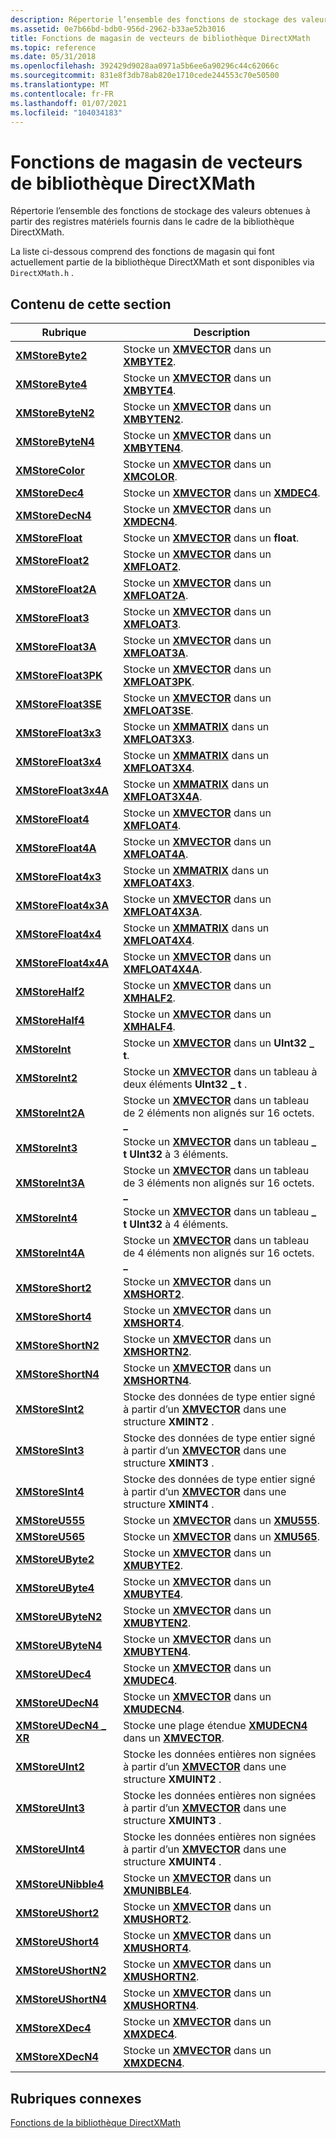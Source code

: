 ```yaml
---
description: Répertorie l’ensemble des fonctions de stockage des valeurs obtenues à partir des registres matériels fournis dans le cadre de la bibliothèque DirectXMath.
ms.assetid: 0e7b66bd-bdb0-956d-2962-b33ae52b3016
title: Fonctions de magasin de vecteurs de bibliothèque DirectXMath
ms.topic: reference
ms.date: 05/31/2018
ms.openlocfilehash: 392429d9028aa0971a5b6ee6a90296c44c62066c
ms.sourcegitcommit: 831e8f3db78ab820e1710cede244553c70e50500
ms.translationtype: MT
ms.contentlocale: fr-FR
ms.lasthandoff: 01/07/2021
ms.locfileid: "104034183"
---
```

# <a name="directxmath-library-vector-store-functions"></a>Fonctions de magasin de vecteurs de bibliothèque DirectXMath

Répertorie l’ensemble des fonctions de stockage des valeurs obtenues à partir des registres matériels fournis dans le cadre de la bibliothèque DirectXMath.

La liste ci-dessous comprend des fonctions de magasin qui font actuellement partie de la bibliothèque DirectXMath et sont disponibles via `DirectXMath.h` .

## <a name="in-this-section"></a>Contenu de cette section

| Rubrique | Description |
|-|-|
| [**XMStoreByte2**](/windows/win32/api/directxpackedvector/nf-directxpackedvector-xmstorebyte2) | Stocke un [**XMVECTOR**](xmvector-data-type.md) dans un [**XMBYTE2**](/windows/desktop/api/DirectXPackedVector/ns-directxpackedvector-xmbyte2). |
| [**XMStoreByte4**](/windows/win32/api/directxpackedvector/nf-directxpackedvector-xmstorebyte4) | Stocke un [**XMVECTOR**](xmvector-data-type.md) dans un [**XMBYTE4**](/windows/win32/api/directxpackedvector/ns-directxpackedvector-xmbyte4). |
| [**XMStoreByteN2**](/windows/win32/api/directxpackedvector/nf-directxpackedvector-xmstorebyten2) | Stocke un [**XMVECTOR**](xmvector-data-type.md) dans un [**XMBYTEN2**](/windows/desktop/api/DirectXPackedVector/ns-directxpackedvector-xmbyten2). |
| [**XMStoreByteN4**](/windows/win32/api/directxpackedvector/nf-directxpackedvector-xmstorebyten4) | Stocke un [**XMVECTOR**](xmvector-data-type.md) dans un [**XMBYTEN4**](/windows/win32/api/directxpackedvector/ns-directxpackedvector-xmbyten4). |
| [**XMStoreColor**](/windows/win32/api/directxpackedvector/nf-directxpackedvector-xmstorecolor) | Stocke un [**XMVECTOR**](xmvector-data-type.md) dans un [**XMCOLOR**](/windows/desktop/api/DirectXPackedVector/ns-directxpackedvector-xmcolor). |
| [**XMStoreDec4**](/windows/win32/api/directxpackedvector/nf-directxpackedvector-xmstoredec4) | Stocke un [**XMVECTOR**](xmvector-data-type.md) dans un [**XMDEC4**](/windows/win32/api/directxpackedvector/ns-directxpackedvector-xmdec4). |
| [**XMStoreDecN4**](/windows/win32/api/directxpackedvector/nf-directxpackedvector-xmstoredecn4) | Stocke un [**XMVECTOR**](xmvector-data-type.md) dans un [**XMDECN4**](/windows/win32/api/directxpackedvector/ns-directxpackedvector-xmdecn4). |
| [**XMStoreFloat**](/windows/win32/api/directxmath/nf-directxmath-xmstorefloat) | Stocke un [**XMVECTOR**](xmvector-data-type.md) dans un **float**. |
| [**XMStoreFloat2**](/windows/win32/api/directxmath/nf-directxmath-xmstorefloat2) | Stocke un [**XMVECTOR**](xmvector-data-type.md) dans un [**XMFLOAT2**](/windows/win32/api/directxmath/ns-directxmath-xmfloat2). |
| [**XMStoreFloat2A**](/windows/win32/api/directxmath/nf-directxmath-xmstorefloat2a) | Stocke un [**XMVECTOR**](xmvector-data-type.md) dans un [**XMFLOAT2A**](/previous-versions/windows/desktop/legacy/ee419469(v=vs.85)). |
| [**XMStoreFloat3**](/windows/win32/api/directxmath/nf-directxmath-xmstorefloat3) | Stocke un [**XMVECTOR**](xmvector-data-type.md) dans un [**XMFLOAT3**](/windows/win32/api/directxmath/ns-directxmath-xmfloat3). |
| [**XMStoreFloat3A**](/windows/win32/api/directxmath/nf-directxmath-xmstorefloat3a) | Stocke un [**XMVECTOR**](xmvector-data-type.md) dans un [**XMFLOAT3A**](/windows/win32/api/directxmath/ns-directxmath-xmfloat3a). |
| [**XMStoreFloat3PK**](/windows/win32/api/directxpackedvector/nf-directxpackedvector-xmstorefloat3pk) | Stocke un [**XMVECTOR**](xmvector-data-type.md) dans un [**XMFLOAT3PK**](/windows/win32/api/directxpackedvector/ns-directxpackedvector-xmfloat3pk). |
| [**XMStoreFloat3SE**](/windows/win32/api/directxpackedvector/nf-directxpackedvector-xmstorefloat3se) | Stocke un [**XMVECTOR**](xmvector-data-type.md) dans un [**XMFLOAT3SE**](/windows/win32/api/directxpackedvector/ns-directxpackedvector-xmfloat3se). |
| [**XMStoreFloat3x3**](/windows/win32/api/directxmath/nf-directxmath-xmstorefloat3x3) | Stocke un [**XMMATRIX**](/windows/win32/api/directxmath/ns-directxmath-xmmatrix) dans un [**XMFLOAT3X3**](/windows/win32/api/directxmath/ns-directxmath-xmfloat3x3). |
| [**XMStoreFloat3x4**](/windows/win32/api/directxmath/nf-directxmath-xmstorefloat3x4) | Stocke un [**XMMATRIX**](/windows/win32/api/directxmath/ns-directxmath-xmmatrix) dans un [**XMFLOAT3X4**](/windows/win32/api/directxmath/ns-directxmath-xmfloat3x4). |
| [**XMStoreFloat3x4A**](/windows/win32/api/directxmath/nf-directxmath-xmstorefloat3x4a) | Stocke un [**XMMATRIX**](/windows/win32/api/directxmath/ns-directxmath-xmmatrix) dans un [**XMFLOAT3X4A**](/windows/win32/api/directxmath/ns-directxmath-xmfloat3x4a). |
| [**XMStoreFloat4**](/windows/win32/api/directxmath/nf-directxmath-xmstorefloat4) | Stocke un [**XMVECTOR**](xmvector-data-type.md) dans un [**XMFLOAT4**](/windows/win32/api/directxmath/ns-directxmath-xmfloat4). |
| [**XMStoreFloat4A**](/windows/win32/api/directxmath/nf-directxmath-xmstorefloat4a) | Stocke un [**XMVECTOR**](xmvector-data-type.md) dans un [**XMFLOAT4A**](/windows/win32/api/directxmath/ns-directxmath-xmfloat4a). |
| [**XMStoreFloat4x3**](/windows/win32/api/directxmath/nf-directxmath-xmstorefloat4x3) | Stocke un [**XMMATRIX**](/windows/win32/api/directxmath/ns-directxmath-xmmatrix) dans un [**XMFLOAT4X3**](/windows/win32/api/directxmath/ns-directxmath-xmfloat4x3). |
| [**XMStoreFloat4x3A**](/windows/win32/api/directxmath/nf-directxmath-xmstorefloat4x3a) | Stocke un [**XMVECTOR**](xmvector-data-type.md) dans un [**XMFLOAT4X3A**](/windows/win32/api/directxmath/ns-directxmath-xmfloat4x3a). |
| [**XMStoreFloat4x4**](/windows/win32/api/directxmath/nf-directxmath-xmstorefloat4x4) | Stocke un [**XMMATRIX**](/windows/win32/api/directxmath/ns-directxmath-xmmatrix) dans un [**XMFLOAT4X4**](/windows/win32/api/directxmath/ns-directxmath-xmfloat4x4). |
| [**XMStoreFloat4x4A**](/windows/win32/api/directxmath/nf-directxmath-xmstorefloat4x4a) | Stocke un [**XMVECTOR**](xmvector-data-type.md) dans un [**XMFLOAT4X4A**](/previous-versions/windows/desktop/legacy/ee419623(v=vs.85)). |
| [**XMStoreHalf2**](/windows/win32/api/directxpackedvector/nf-directxpackedvector-xmstorehalf2) | Stocke un [**XMVECTOR**](xmvector-data-type.md) dans un [**XMHALF2**](/windows/desktop/api/DirectXPackedVector/ns-directxpackedvector-xmhalf2). |
| [**XMStoreHalf4**](/windows/win32/api/directxpackedvector/nf-directxpackedvector-xmstorehalf4) | Stocke un [**XMVECTOR**](xmvector-data-type.md) dans un [**XMHALF4**](/windows/desktop/api/DirectXPackedVector/ns-directxpackedvector-xmhalf4). |
| [**XMStoreInt**](/windows/win32/api/directxmath/nf-directxmath-xmstoreint) | Stocke un [**XMVECTOR**](xmvector-data-type.md) dans un **UInt32 \_ t**. |
| [**XMStoreInt2**](/windows/win32/api/directxmath/nf-directxmath-xmstoreint2) | Stocke un [**XMVECTOR**](xmvector-data-type.md) dans un tableau à deux éléments **UInt32 \_ t** . |
| [**XMStoreInt2A**](/windows/win32/api/directxmath/nf-directxmath-xmstoreint2a) | Stocke un [**XMVECTOR**](xmvector-data-type.md) dans un tableau de 2 éléments non alignés sur 16 octets. **\_** |
| [**XMStoreInt3**](/windows/win32/api/directxmath/nf-directxmath-xmstoreint3) | Stocke un [**XMVECTOR**](xmvector-data-type.md) dans un tableau **\_ t UInt32** à 3 éléments. |
| [**XMStoreInt3A**](/windows/win32/api/directxmath/nf-directxmath-xmstoreint3a) | Stocke un [**XMVECTOR**](xmvector-data-type.md) dans un tableau de 3 éléments non alignés sur 16 octets. **\_** |
| [**XMStoreInt4**](/windows/win32/api/directxmath/nf-directxmath-xmstoreint4) | Stocke un [**XMVECTOR**](xmvector-data-type.md) dans un tableau **\_ t UInt32** à 4 éléments. |
| [**XMStoreInt4A**](/windows/win32/api/directxmath/nf-directxmath-xmstoreint4a) | Stocke un [**XMVECTOR**](xmvector-data-type.md) dans un tableau de 4 éléments non alignés sur 16 octets. **\_** |
| [**XMStoreShort2**](/windows/win32/api/directxpackedvector/nf-directxpackedvector-xmstoreshort2) | Stocke un [**XMVECTOR**](xmvector-data-type.md) dans un [**XMSHORT2**](/windows/desktop/api/DirectXPackedVector/ns-directxpackedvector-xmshort2). |
| [**XMStoreShort4**](/windows/win32/api/directxpackedvector/nf-directxpackedvector-xmstoreshort4) | Stocke un [**XMVECTOR**](xmvector-data-type.md) dans un [**XMSHORT4**](/windows/desktop/api/DirectXPackedVector/ns-directxpackedvector-xmshort4). |
| [**XMStoreShortN2**](/windows/win32/api/directxpackedvector/nf-directxpackedvector-xmstoreshortn2) | Stocke un [**XMVECTOR**](xmvector-data-type.md) dans un [**XMSHORTN2**](/windows/desktop/api/DirectXPackedVector/ns-directxpackedvector-xmshortn2). |
| [**XMStoreShortN4**](/windows/win32/api/directxpackedvector/nf-directxpackedvector-xmstoreshortn4) | Stocke un [**XMVECTOR**](xmvector-data-type.md) dans un [**XMSHORTN4**](/windows/desktop/api/DirectXPackedVector/ns-directxpackedvector-xmshortn4). |
| [**XMStoreSInt2**](/windows/win32/api/directxmath/nf-directxmath-xmstoresint2) | Stocke des données de type entier signé à partir d’un [**XMVECTOR**](xmvector-data-type.md) dans une structure **XMINT2** . |
| [**XMStoreSInt3**](/windows/win32/api/directxmath/nf-directxmath-xmstoresint3) | Stocke des données de type entier signé à partir d’un [**XMVECTOR**](xmvector-data-type.md) dans une structure **XMINT3** . |
| [**XMStoreSInt4**](/windows/win32/api/directxmath/nf-directxmath-xmstoresint4) | Stocke des données de type entier signé à partir d’un [**XMVECTOR**](xmvector-data-type.md) dans une structure **XMINT4** . |
| [**XMStoreU555**](/windows/win32/api/directxpackedvector/nf-directxpackedvector-xmstoreu555) | Stocke un [**XMVECTOR**](xmvector-data-type.md) dans un [**XMU555**](/windows/win32/api/directxpackedvector/ns-directxpackedvector-xmu555). |
| [**XMStoreU565**](/windows/win32/api/directxpackedvector/nf-directxpackedvector-xmstoreu565) | Stocke un [**XMVECTOR**](xmvector-data-type.md) dans un [**XMU565**](/windows/win32/api/directxpackedvector/ns-directxpackedvector-xmu565). |
| [**XMStoreUByte2**](/windows/win32/api/directxpackedvector/nf-directxpackedvector-xmstoreubyte2) | Stocke un [**XMVECTOR**](xmvector-data-type.md) dans un [**XMUBYTE2**](/windows/desktop/api/DirectXPackedVector/ns-directxpackedvector-xmubyte2). |
| [**XMStoreUByte4**](/windows/win32/api/directxpackedvector/nf-directxpackedvector-xmstoreubyte4) | Stocke un [**XMVECTOR**](xmvector-data-type.md) dans un [**XMUBYTE4**](/windows/win32/api/directxpackedvector/ns-directxpackedvector-xmubyte4). |
| [**XMStoreUByteN2**](/windows/win32/api/directxpackedvector/nf-directxpackedvector-xmstoreubyten2) | Stocke un [**XMVECTOR**](xmvector-data-type.md) dans un [**XMUBYTEN2**](/windows/desktop/api/DirectXPackedVector/ns-directxpackedvector-xmubyten2). |
| [**XMStoreUByteN4**](/windows/win32/api/directxpackedvector/nf-directxpackedvector-xmstoreubyten4) | Stocke un [**XMVECTOR**](xmvector-data-type.md) dans un [**XMUBYTEN4**](/windows/win32/api/directxpackedvector/ns-directxpackedvector-xmubyten4). |
| [**XMStoreUDec4**](/windows/win32/api/directxpackedvector/nf-directxpackedvector-xmstoreudec4) | Stocke un [**XMVECTOR**](xmvector-data-type.md) dans un [**XMUDEC4**](/windows/win32/api/directxpackedvector/ns-directxpackedvector-xmudec4). |
| [**XMStoreUDecN4**](/windows/win32/api/directxpackedvector/nf-directxpackedvector-xmstoreudecn4) | Stocke un [**XMVECTOR**](xmvector-data-type.md) dans un [**XMUDECN4**](/windows/win32/api/directxpackedvector/ns-directxpackedvector-xmudecn4). |
| [**XMStoreUDecN4 \_ XR**](/windows/win32/api/directxpackedvector/nf-directxpackedvector-xmstoreudecn4_xr) | Stocke une plage étendue [**XMUDECN4**](/windows/win32/api/directxpackedvector/ns-directxpackedvector-xmudecn4) dans un [**XMVECTOR**](xmvector-data-type.md). |
| [**XMStoreUInt2**](/windows/win32/api/directxmath/nf-directxmath-xmstoreuint2) | Stocke les données entières non signées à partir d’un [**XMVECTOR**](xmvector-data-type.md) dans une structure **XMUINT2** . |
| [**XMStoreUInt3**](/windows/win32/api/directxmath/nf-directxmath-xmstoreuint3) | Stocke les données entières non signées à partir d’un [**XMVECTOR**](xmvector-data-type.md) dans une structure **XMUINT3** . |
| [**XMStoreUInt4**](/windows/win32/api/directxmath/nf-directxmath-xmstoreuint4) | Stocke les données entières non signées à partir d’un [**XMVECTOR**](xmvector-data-type.md) dans une structure **XMUINT4** . |
| [**XMStoreUNibble4**](/windows/win32/api/directxpackedvector/nf-directxpackedvector-xmstoreunibble4) | Stocke un [**XMVECTOR**](xmvector-data-type.md) dans un [**XMUNIBBLE4**](/windows/win32/api/directxpackedvector/ns-directxpackedvector-xmunibble4). |
| [**XMStoreUShort2**](/windows/win32/api/directxpackedvector/nf-directxpackedvector-xmstoreushort2) | Stocke un [**XMVECTOR**](xmvector-data-type.md) dans un [**XMUSHORT2**](/windows/desktop/api/DirectXPackedVector/ns-directxpackedvector-xmushort2). |
| [**XMStoreUShort4**](/windows/win32/api/directxpackedvector/nf-directxpackedvector-xmstoreushort4) | Stocke un [**XMVECTOR**](xmvector-data-type.md) dans un [**XMUSHORT4**](/windows/desktop/api/DirectXPackedVector/ns-directxpackedvector-xmushort4). |
| [**XMStoreUShortN2**](/windows/win32/api/directxpackedvector/nf-directxpackedvector-xmstoreushortn2) | Stocke un [**XMVECTOR**](xmvector-data-type.md) dans un [**XMUSHORTN2**](/windows/desktop/api/DirectXPackedVector/ns-directxpackedvector-xmushortn2). |
| [**XMStoreUShortN4**](/windows/win32/api/directxpackedvector/nf-directxpackedvector-xmstoreushortn4) | Stocke un [**XMVECTOR**](xmvector-data-type.md) dans un [**XMUSHORTN4**](/windows/desktop/api/DirectXPackedVector/ns-directxpackedvector-xmushortn4). |
| [**XMStoreXDec4**](/windows/win32/api/directxpackedvector/nf-directxpackedvector-xmstorexdec4) | Stocke un [**XMVECTOR**](xmvector-data-type.md) dans un [**XMXDEC4**](/windows/win32/api/directxpackedvector/ns-directxpackedvector-xmxdec4). |
| [**XMStoreXDecN4**](/windows/win32/api/directxpackedvector/nf-directxpackedvector-xmstorexdecn4) | Stocke un [**XMVECTOR**](xmvector-data-type.md) dans un [**XMXDECN4**](/windows/win32/api/directxpackedvector/ns-directxpackedvector-xmxdecn4). |

## <a name="related-topics"></a>Rubriques connexes
[Fonctions de la bibliothèque DirectXMath](ovw-xnamath-reference-functions.md)
